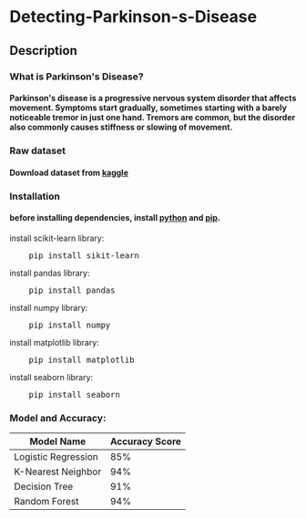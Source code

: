 # Detecting-Parkinson-s-Disease

## Description

### What is Parkinson's Disease?
#### Parkinson's disease is a progressive nervous system disorder that affects movement. Symptoms start gradually, sometimes starting with a barely noticeable tremor in just one hand. Tremors are common, but the disorder also commonly causes stiffness or slowing of movement.

### Raw dataset
#### Download dataset from [kaggle](https://www.kaggle.com/gargmanas/parkinsonsdataset)

### Installation
#### before installing dependencies, install [python](https://www.python.org/downloads/) and [pip](https://pip.pypa.io/en/stable/installing/).
install scikit-learn library:
<pre>    pip install sikit-learn </pre>
install pandas library:
<pre>    pip install pandas </pre>
install numpy library:
<pre>    pip install numpy </pre>
install matplotlib library:
<pre>    pip install matplotlib </pre>
install seaborn library:
<pre>    pip install seaborn </pre>

### Model and Accuracy:

| Model Name | Accuracy Score |
| ---------- | -------------- |
| Logistic Regression | 85% |
| K-Nearest Neighbor | 94% |
| Decision Tree | 91% |
| Random Forest | 94% |





